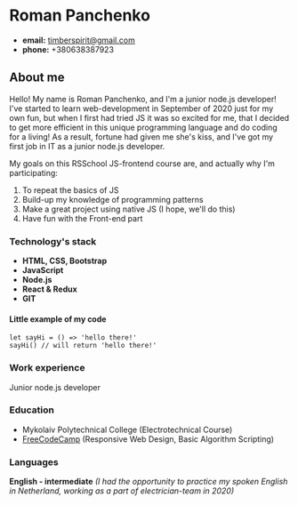 # Roman Panchenko
* __email:__ timberspirit@gmail.com
* __phone:__ +380638387923

## About me

Hello! My name is Roman Panchenko, and I'm a junior node.js developer!
I've started to learn web-development in September of 2020 just for my own fun, 
but when I first had tried JS it was so excited for me, that I decided to
get more efficient in this unique programming language and do coding for a living!
As a result, fortune had given me she's kiss, and I've got my first job in IT as a
junior node.js developer.

My goals on this RSSchool JS-frontend course are, and actually why I'm participating:

1. To repeat the basics of JS
2. Build-up my knowledge of programming patterns
3. Make a great project using native JS (I hope, we'll do this)
4. Have fun with the Front-end part

### Technology's stack

* __HTML, CSS, Bootstrap__
* __JavaScript__
* __Node.js__
* __React & Redux__
* __GIT__

#### Little example of my code
```
let sayHi = () => 'hello there!'
sayHi() // will return 'hello there!'
```
### Work experience
Junior node.js developer 

### Education

* Mykolaiv Polytechnical College (Electrotechnical Course)
* [FreeCodeCamp](https://www.freecodecamp.org/) (Responsive Web Design, Basic Algorithm Scripting)

### Languages

__English - intermediate__
*(I had the opportunity to practice my spoken English in Netherland, working as a part of electrician-team in 2020)*

